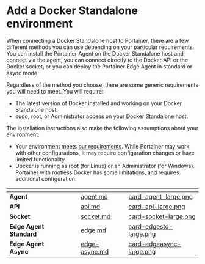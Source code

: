 # Add a Docker Standalone environment

When connecting a Docker Standalone host to Portainer, there are a few different methods you can use depending on your particular requirements. You can install the Portainer Agent on the Docker Standalone host and connect via the agent, you can connect directly to the Docker API or the Docker socket, or you can deploy the Portainer Edge Agent in standard or async mode.

Regardless of the method you choose, there are some generic requirements you will need to meet. You will require:

* The latest version of Docker installed and working on your Docker Standalone host.
* sudo, root, or Administrator access on your Docker Standalone host.

The installation instructions also make the following assumptions about your environment:

* Your environment meets [our requirements](../../../../start/requirements-and-prerequisites.md). While Portainer may work with other configurations, it may require configuration changes or have limited functionality.
* Docker is running as root (for Linux) or an Administrator (for Windows). Portainer with rootless Docker has some limitations, and requires additional configuration.

<table data-view="cards"><thead><tr><th></th><th></th><th></th><th data-hidden data-card-target data-type="content-ref"></th><th data-hidden data-card-cover data-type="files"></th></tr></thead><tbody><tr><td><strong>Agent</strong></td><td></td><td></td><td><a href="agent.md">agent.md</a></td><td><a href="../../..//assets/card-agent-large.png">card-agent-large.png</a></td></tr><tr><td><strong>API</strong></td><td></td><td></td><td><a href="api.md">api.md</a></td><td><a href="../../..//assets/card-api-large.png">card-api-large.png</a></td></tr><tr><td><strong>Socket</strong></td><td></td><td></td><td><a href="socket.md">socket.md</a></td><td><a href="../../..//assets/card-socket-large.png">card-socket-large.png</a></td></tr><tr><td><strong>Edge Agent Standard</strong></td><td></td><td></td><td><a href="edge.md">edge.md</a></td><td><a href="../../..//assets/card-edgestd-large.png">card-edgestd-large.png</a></td></tr><tr><td><strong>Edge Agent Async</strong></td><td></td><td></td><td><a href="edge-async.md">edge-async.md</a></td><td><a href="../../..//assets/card-edgeasync-large.png">card-edgeasync-large.png</a></td></tr></tbody></table>
